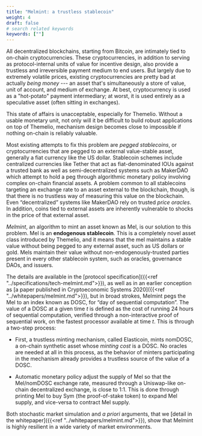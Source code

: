 ```yaml
---
title: "Melmint: a trustless stablecoin"
weight: 4
draft: false
# search related keywords
keywords: [""]
---
```


All decentralized blockchains, starting from Bitcoin, are intimately tied to on-chain cryptocurrencies. These cryptocurrencies, in addition to serving as protocol-internal units of value for incentive design, also provide a trustless and irreversible payment medium to end users. But largely due to extremely volatile prices, existing cryptocurrencies are pretty bad at actually _being money_ --- an asset that's simultaneously a store of value, unit of account, and medium of exchange. At best, cryptocurrency is used as a "hot-potato" payment intermediary; at worst, it is used entirely as a speculative asset (often sitting in exchanges).

This state of affairs is unacceptable, especially for Themelio. Without a usable monetary unit, not only will it be difficult to build robust applications on top of Themelio, mechanism design becomes close to impossible if nothing on-chain is reliably valuable.

Most existing attempts to fix this problem are _pegged stablecoins_, or cryptocurrencies that are pegged to an external value-stable asset, generally a fiat currency like the US dollar. Stablecoin schemes include centralized currencies like Tether that act as fiat-denominated IOUs against a trusted bank as well as semi-decentralized systems such as MakerDAO which attempt to hold a peg through algorithmic monetary policy involving complex on-chain financial assets. A problem common to all stablecoins targeting an exchange rate to an asset external to the blockchain, though, is that there is no trustless way of measuring this value on the blockchain. Even “decentralized” systems like MakerDAO rely on trusted _price oracles_. In addition, coins tied to external assets are inherently vulnerable to shocks in the price of that external asset.

_Melmint_, an algorithm to mint an asset known as Mel, is our solution to this problem. Mel is an **endogenous stablecoin**. This is a completely novel asset class introduced by Themelio, and it means that the mel maintains a stable value without being pegged to any external asset, such as US dollars or gold. Mels maintain their value without non-endogenously-trusted parties present in every other stablecoin system, such as oracles, governance DAOs, and issuers.

The details are available in the [protocol specification]({{<ref "../specifications/tech-melmint.md">}}), as well as in an earlier conception as [a paper published in Cryptoeconomic Systems 2020]({{<ref "../whitepapers/melmint.md">}}), but in broad strokes, Melmint pegs the Mel to an index known as DOSC, for “day of sequential computation”. The value of a DOSC at a given time _t_ is defined as the cost of running 24 hours of sequential computation, verified through a non-interactive proof of sequential work, on the fastest processor available at time _t_. This is through a two-step process:

- First, a trustless minting mechanism, called Elasticoin, mints nomDOSC, a on-chain synthetic asset whose _minting cost_ is a DOSC. No oracles are needed at all in this process, as the behavior of minters participating in the mechanism already provides a trustless source of the value of a DOSC.

- Automatic monetary policy adjust the supply of Mel so that the Mel/nomDOSC exchange rate, measured through a Uniswap-like on-chain decentralized exchange, is close to 1:1. This is done through printing Mel to buy Sym (the proof-of-stake token) to expand Mel supply, and vice-versa to contract Mel supply.

Both stochastic market simulation and _a priori_ arguments, that we [detail in the whitepaper]({{<ref "../whitepapers/melmint.md">}}), show that Melmint is highly resilient in a wide variety of market environments.

